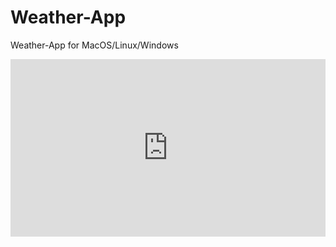 # Weather-App
Weather-App for MacOS/Linux/Windows
<div style="position: relative; padding-bottom: 56.25%; height: 0;"><iframe src="https://www.loom.com/embed/895bbebdaa134b1bb22f43c8827162cb" frameborder="0" webkitallowfullscreen mozallowfullscreen allowfullscreen style="position: absolute; top: 0; left: 0; width: 100%; height: 100%;"></iframe></div>
